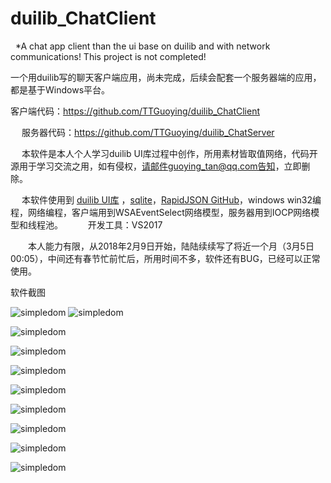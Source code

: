 # duilib_ChatClient
 
*A chat app client than the ui base on duilib and with network communications! This project is not completed!
 

一个用duilib写的聊天客户端应用，尚未完成，后续会配套一个服务器端的应用，都是基于Windows平台。
     

   客户端代码：https://github.com/TTGuoying/duilib_ChatClient

　 服务器代码：https://github.com/TTGuoying/duilib_ChatServer

　 本软件是本人个人学习duilib UI库过程中创作，所用素材皆取值网络，代码开源用于学习交流之用，如有侵权，请邮件guoying_tan@qq.com告知，立即删除。

　 本软件使用到 [duilib UI库](https://github.com/duilib/duilib) ，[sqlite](http://www.sqlite.org/index.html)，[RapidJSON GitHub](https://github.com/Tencent/rapidjson/)，windows win32编程，网络编程，客户端用到WSAEventSelect网络模型，服务器用到IOCP网络模型和线程池。
  
　　开发工具：VS2017

　　本人能力有限，从2018年2月9日开始，陆陆续续写了将近一个月（3月5日 00:05），中间还有春节忙前忙后，所用时间不多，软件还有BUG，已经可以正常使用。
 
软件截图

![simpledom](Doc/登录.png)
![simpledom](Doc/服务器设置.png)

![simpledom](Doc/注册.png)

![simpledom](Doc/聊天1.png)

![simpledom](Doc/聊天2.png)

![simpledom](Doc/联系人.png)

![simpledom](Doc/添加好友.png)

![simpledom](Doc/好友请求.png)

![simpledom](Doc/客户端界面设计(1).png)

![simpledom](Doc/服务器数据库E-R图.png)
